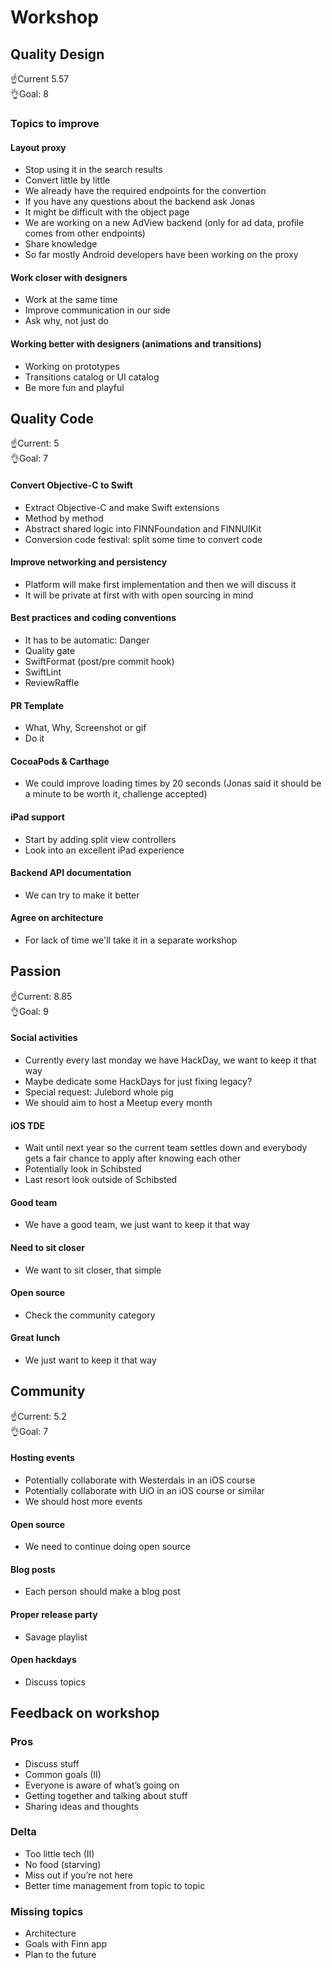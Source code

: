 # Workshop 

## Quality Design
☝️Current 5.57  
👌Goal: 8

### Topics to improve

#### Layout proxy
- Stop using it in the search results
- Convert little by little
- We already have the required endpoints for the convertion
- If you have any questions about the backend ask Jonas
- It might be difficult with the object page
- We are working on a new AdView backend (only for ad data, profile comes from other endpoints)
- Share knowledge
- So far mostly Android developers have been working on the proxy

#### Work closer with designers
- Work at the same time
- Improve communication in our side
- Ask why, not just do

#### Working better with designers (animations and transitions)
- Working on prototypes
- Transitions catalog or UI catalog
- Be more fun and playful
 
## Quality Code
☝️Current: 5  
👌Goal: 7

#### Convert Objective-C to Swift
- Extract Objective-C and make Swift extensions
- Method by method
- Abstract shared logic into FINNFoundation and FINNUIKit
- Conversion code festival: split some time to convert code

#### Improve networking and persistency
- Platform will make first implementation and then we will discuss it
- It will be private at first with with open sourcing in mind

#### Best practices and coding conventions
- It has to be automatic: Danger
- Quality gate
- SwiftFormat (post/pre commit hook)
- SwiftLint
- ReviewRaffle
 
#### PR Template
- What, Why, Screenshot or gif
- Do it

#### CocoaPods & Carthage
-  We could improve loading times by 20 seconds (Jonas said it should be a minute to be worth it, challenge accepted)

#### iPad support
- Start by adding split view controllers
- Look into an excellent iPad experience

#### Backend API documentation
- We can try to make it better

#### Agree on architecture
- For lack of time we'll take it in a separate workshop

## Passion
☝️Current: 8.85  
👌Goal: 9

#### Social activities
- Currently every last monday we have HackDay, we want to keep it that way
- Maybe dedicate some HackDays for just fixing legacy?
- Special request: Julebord whole pig
- We should aim to host a Meetup every month

#### iOS TDE
- Wait until next year so the current team settles down and everybody gets a fair chance to apply after knowing each other
- Potentially look in Schibsted
- Last resort look outside of Schibsted

#### Good team
- We have a good team, we just want to keep it that way

#### Need to sit closer
- We want to sit closer, that simple

#### Open source
- Check the community category

#### Great lunch
- We just want to keep it that way

## Community
☝️Current: 5.2  
👌Goal: 7

#### Hosting events
- Potentially collaborate with Westerdals in an iOS course
- Potentially collaborate with UiO in an iOS course or similar
- We should host more events

#### Open source
- We need to continue doing open source

#### Blog posts
- Each person should make a blog post

#### Proper release party
- Savage playlist

#### Open hackdays
- Discuss topics

## Feedback on workshop

### Pros 
- Discuss stuff
- Common goals (II)
- Everyone is aware of what’s going on
- Getting together and talking about stuff
- Sharing ideas and thoughts

### Delta
- Too little tech (II)
- No food (starving)
- Miss out if you’re not here
- Better time management from topic to topic

### Missing topics
- Architecture
- Goals with Finn app
- Plan to the future 
